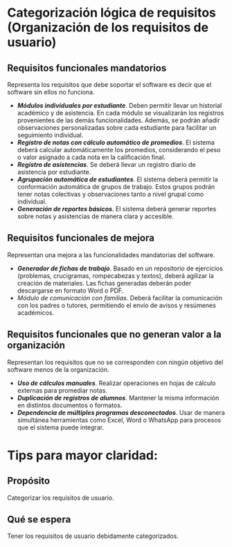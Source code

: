 # Categorización lógica de requisitos (Organización de los requisitos de usuario)

## Requisitos funcionales mandatorios
Representa los requisitos que debe soportar el software es decir que el software sin ellos no funciona.
- ***Módulos individuales por estudiante***. Deben permitir llevar un historial académico y de asistencia. En cada módulo se visualizarán los registros provenientes de las demás funcionalidades. Además, se podrán añadir observaciones personalizadas sobre cada estudiante para facilitar un seguimiento individual.
- ***Registro de notas con cálculo automático de promedios***. El sistema deberá calcular automáticamente los promedios, considerando el peso o valor asignado a cada nota en la calificación final.
- ***Registro de asistencias***. Se deberá llevar un registro diario de asistencia por estudiante.
- ***Agrupación automática de estudiantes***. El sistema deberá permitir la conformación automática de grupos de trabajo. Estos grupos podrán tener notas colectivas y observaciones tanto a nivel grupal como individual.
- ***Generación de reportes básicos***. El sistema deberá generar reportes sobre notas y asistencias de manera clara y accesible.

## Requisitos funcionales de mejora
Representan una mejora a las funcionalidades mandatorias del software.
- ***Generador de fichas de trabajo***. Basado en un repositorio de ejercicios (problemas, crucigramas, rompecabezas y textos), deberá agilizar la creación de materiales. Las fichas generadas deberán poder descargarse en formato Word o PDF.
- *Módulo de comunicación con familias*. Deberá facilitar la comunicación con los padres o tutores, permitiendo el envío de avisos y resúmenes académicos.

## Requisitos funcionales que no generan valor a la organización
Representan los requisitos que no se corresponden con ningún objetivo del software menos de la organización.
-  ***Uso de cálculos manuales***. Realizar operaciones en hojas de cálculo externas para promediar notas.
-  ***Duplicación de registros de alumnos***. Mantener la misma información en distintos documentos o formatos.
-  ***Dependencia de múltiples programas desconectados***. Usar de manera simultánea herramientas como Excel, Word o WhatsApp para procesos que el sistema puede integrar.

# Tips para mayor claridad:
## Propósito
Categorizar los requisitos de usuario.

## Qué se espera
Tener los requisitos de usuario debidamente categorizados.
